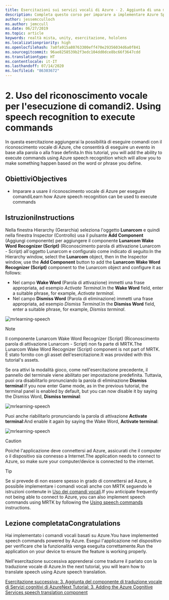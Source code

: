 ```yaml
---
title: Esercitazioni sui servizi vocali di Azure - 2. Aggiunta di una modalità offline per la traduzione locale da voce a testo
description: Completa questo corso per imparare a implementare Azure Speech SDK in un'applicazione di realtà mista.
author: jessemcculloch
ms.author: jemccull
ms.date: 06/27/2019
ms.topic: article
keywords: realtà mista, unity, esercitazione, hololens
ms.localizationpriority: high
ms.openlocfilehash: 7a0fa915a80763300eff470e29356034d6a0f841
ms.sourcegitcommit: 96ae8258539b2f3edc104dd0dce8bc66f3647cdd
ms.translationtype: HT
ms.contentlocale: it-IT
ms.lasthandoff: 07/14/2020
ms.locfileid: "86303672"
---
```

# <a name="2-using-speech-recognition-to-execute-commands"></a><span data-ttu-id="0e014-105">2. Uso del riconoscimento vocale per l'esecuzione di comandi</span><span class="sxs-lookup"><span data-stu-id="0e014-105">2. Using speech recognition to execute commands</span></span>

<span data-ttu-id="0e014-106">In questa esercitazione aggiungerai la possibilità di eseguire comandi con il riconoscimento vocale di Azure, che consentirà di eseguire un evento in base alla parola o alla frase definita.</span><span class="sxs-lookup"><span data-stu-id="0e014-106">In this tutorial, you will add the ability to execute commands using Azure speech recognition which will allow you to make something happen based on the word or phrase you define.</span></span>

## <a name="objectives"></a><span data-ttu-id="0e014-107">Obiettivi</span><span class="sxs-lookup"><span data-stu-id="0e014-107">Objectives</span></span>

* <span data-ttu-id="0e014-108">Imparare a usare il riconoscimento vocale di Azure per eseguire comandi</span><span class="sxs-lookup"><span data-stu-id="0e014-108">Learn how Azure speech recognition can be used to execute commands</span></span>

## <a name="instructions"></a><span data-ttu-id="0e014-109">Istruzioni</span><span class="sxs-lookup"><span data-stu-id="0e014-109">Instructions</span></span>

<span data-ttu-id="0e014-110">Nella finestra Hierarchy (Gerarchia) seleziona l'oggetto **Lunarcom** e quindi nella finestra Inspector (Controllo) usa il pulsante **Add Component** (Aggiungi componente) per aggiungere il componente **Lunarcom Wake Word Recognizer (Script)** (Riconoscimento parola di attivazione Lunarcom - Script) all'oggetto Lunarcom e configuralo come indicato di seguito:</span><span class="sxs-lookup"><span data-stu-id="0e014-110">In the Hierarchy window, select the **Lunarcom** object, then in the Inspector window, use the **Add Component** button to add the **Lunarcom Wake Word Recognizer (Script)** component to the Lunarcom object and configure it as follows:</span></span>

* <span data-ttu-id="0e014-111">Nel campo **Wake Word** (Parola di attivazione) immetti una frase appropriata, ad esempio _Activate Terminal_.</span><span class="sxs-lookup"><span data-stu-id="0e014-111">In the **Wake Word** field, enter a suitable phrase, for example, _Activate terminal_.</span></span>
* <span data-ttu-id="0e014-112">Nel campo **Dismiss Word** (Parola di eliminazione) immetti una frase appropriata, ad esempio _Dismiss Terminal_.</span><span class="sxs-lookup"><span data-stu-id="0e014-112">In the **Dismiss Word** field, enter a suitable phrase, for example, _Dismiss terminal_.</span></span>

![mrlearning-speech](images/mrlearning-speech/tutorial2-section1-step1-1.png)

> [!NOTE]
> <span data-ttu-id="0e014-114">Il componente Lunarcom Wake Word Recognizer (Script) (Riconoscimento parola di attivazione Lunarcom - Script) non fa parte di MRTK.</span><span class="sxs-lookup"><span data-stu-id="0e014-114">The Lunarcom Wake Word Recognizer (Script) component is not part of MRTK.</span></span> <span data-ttu-id="0e014-115">È stato fornito con gli asset dell'esercitazione.</span><span class="sxs-lookup"><span data-stu-id="0e014-115">It was provided with this tutorial's assets.</span></span>

<span data-ttu-id="0e014-116">Se ora attivi la modalità gioco, come nell'esercitazione precedente, il pannello del terminale viene abilitato per impostazione predefinita. Tuttavia, puoi ora disabilitarlo pronunciando la parola di eliminazione **Dismiss terminal**:</span><span class="sxs-lookup"><span data-stu-id="0e014-116">If you now enter Game mode, as in the previous tutorial, the terminal panel is enabled by default, but you can now disable it by saying the Dismiss Word, **Dismiss terminal**:</span></span>

![mrlearning-speech](images/mrlearning-speech/tutorial2-section1-step1-2.png)

<span data-ttu-id="0e014-118">Puoi anche riabilitarlo pronunciando la parola di attivazione **Activate terminal**:</span><span class="sxs-lookup"><span data-stu-id="0e014-118">And enable it again by saying the Wake Word, **Activate terminal**:</span></span>

![mrlearning-speech](images/mrlearning-speech/tutorial2-section1-step1-3.png)

> [!CAUTION]
> <span data-ttu-id="0e014-120">Poiché l'applicazione deve connettersi ad Azure, assicurati che il computer o il dispositivo sia connesso a Internet.</span><span class="sxs-lookup"><span data-stu-id="0e014-120">The application needs to connect to Azure, so make sure your computer/device is connected to the internet.</span></span>

> [!TIP]
> <span data-ttu-id="0e014-121">Se si prevede di non essere spesso in grado di connettersi ad Azure, è possibile implementare i comandi vocali anche con MRTK seguendo le istruzioni contenute in [Uso dei comandi vocali](mr-learning-base-09.md).</span><span class="sxs-lookup"><span data-stu-id="0e014-121">If you anticipate frequently not being able to connect to Azure, you can also implement speech commands using MRTK by following the [Using speech commands](mr-learning-base-09.md) instructions.</span></span>

## <a name="congratulations"></a><span data-ttu-id="0e014-122">Lezione completata</span><span class="sxs-lookup"><span data-stu-id="0e014-122">Congratulations</span></span>

<span data-ttu-id="0e014-123">Hai implementato i comandi vocali basati su Azure.</span><span class="sxs-lookup"><span data-stu-id="0e014-123">You have implemented speech commands powered by Azure.</span></span> <span data-ttu-id="0e014-124">Esegui l'applicazione nel dispositivo per verificare che la funzionalità venga eseguita correttamente.</span><span class="sxs-lookup"><span data-stu-id="0e014-124">Run the application on your device to ensure the feature is working properly.</span></span>

<span data-ttu-id="0e014-125">Nell'esercitazione successiva apprenderai come tradurre il parlato con la traduzione vocale di Azure.</span><span class="sxs-lookup"><span data-stu-id="0e014-125">In the next tutorial, you will learn how to translate speech using Azure speech translation.</span></span>

[<span data-ttu-id="0e014-126">Esercitazione successiva: 3. Aggiunta del componente di traduzione vocale di Servizi cognitivi di Azure</span><span class="sxs-lookup"><span data-stu-id="0e014-126">Next Tutorial: 3. Adding the Azure Cognitive Services speech translation component</span></span>](mrlearning-speechSDK-ch3.md)
